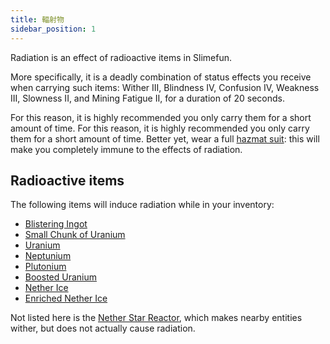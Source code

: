 ```yaml
---
title: 輻射物
sidebar_position: 1
---
```


Radiation is an effect of radioactive items in Slimefun.

More specifically, it is a deadly combination of status effects you receive when carrying such items: Wither III, Blindness IV, Confusion IV, Weakness III, Slowness II, and Mining Fatigue II, for a duration of 20 seconds.

For this reason, it is highly recommended you only carry them for a short amount of time. For this reason, it is highly recommended you only carry them for a short amount of time. Better yet, wear a full [hazmat suit](Armor#hazmat-suit): this will make you completely immune to the effects of radiation.

## Radioactive items

The following items will induce radiation while in your inventory:

* [Blistering Ingot](Blistering-Ingot)
* [Small Chunk of Uranium](Uranium)
* [Uranium](Uranium)
* [Neptunium](Neptunium)
* [Plutonium](Plutonium)
* [Boosted Uranium](Boosted-Uranium)
* [Nether Ice](Nether-Ice)
* [Enriched Nether Ice](Enriched-Nether-Ice)

Not listed here is the [Nether Star Reactor](Reactors), which makes nearby entities wither, but does not actually cause radiation.
